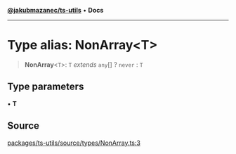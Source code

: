 [**@jakubmazanec/ts-utils**](../README.md) • **Docs**

---

# Type alias: NonArray\<T\>

> **NonArray**\<`T`\>: `T` _extends_ `any`[] ? `never` : `T`

## Type parameters

• **T**

## Source

[packages/ts-utils/source/types/NonArray.ts:3](https://github.com/jakubmazanec/js-tools/blob/d8fb2f4f9576baa170e480eea0b247af3afdcd86/packages/ts-utils/source/types/NonArray.ts#L3)
